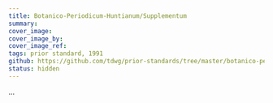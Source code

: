 ```yaml
---
title: Botanico-Periodicum-Huntianum/Supplementum
summary: 
cover_image: 
cover_image_by: 
cover_image_ref: 
tags: prior standard, 1991
github: https://github.com/tdwg/prior-standards/tree/master/botanico-periodicum-huntianum-supplementum
status: hidden
---
```


...
